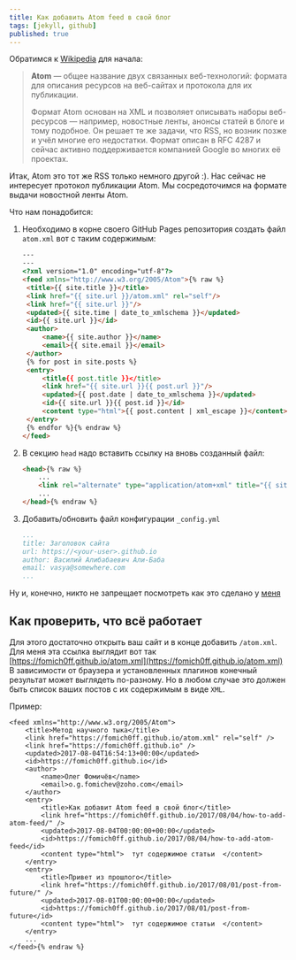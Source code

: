 ```yaml
---
title: Как добавить Atom feed в свой блог
tags: [jekyll, github]
published: true
---
```


Обратимся к [Wikipedia](https://ru.wikipedia.org/wiki/Atom) для начала:

> **Atom** — общее название двух связанных веб-технологий: формата для описания ресурсов на веб-сайтах и протокола для их публикации.
> 
> Формат Atom основан на XML и позволяет описывать наборы веб-ресурсов — например, новостные ленты, анонсы статей в блоге и тому подобное. Он решает те же задачи, что RSS, но возник позже и учёл многие его недостатки. Формат описан в RFC 4287 и сейчас активно поддерживается компанией Google во многих её проектах.

Итак, Atom это тот же RSS только немного другой :). Нас сейчас не интересует протокол публикации Atom. Мы сосредоточимся на формате выдачи новостной ленты Atom.

<!--more-->

Что нам понадобится:

1. Необходимо в корне своего GitHub Pages репозитория создать файл
   ```atom.xml``` вот с таким содержимым:
   ```HTML
   ---
   ---
   <?xml version="1.0" encoding="utf-8"?>
   <feed xmlns="http://www.w3.org/2005/Atom">{% raw %}
    <title>{{ site.title }}</title>
    <link href="{{ site.url }}/atom.xml" rel="self"/>
    <link href="{{ site.url }}"/>
    <updated>{{ site.time | date_to_xmlschema }}</updated>
    <id>{{ site.url }}</id>
    <author>
        <name>{{ site.author }}</name>
        <email>{{ site.email }}</email>
    </author>
    {% for post in site.posts %}
    <entry>
        <title{{ post.title }}</title>
        <link href="{{ site.url }}{{ post.url }}"/>
        <updated>{{ post.date | date_to_xmlschema }}</updated>
        <id>{{ site.url }}{{ post.id }}</id>
        <content type="html">{{ post.content | xml_escape }}</content>
    </entry>
    {% endfor %}{% endraw %}
   </feed>
   ```
2. В секцию ```head``` надо вставить ссылку на вновь созданный файл:
    ```HTML
    <head>{% raw %}
        ...
        <link rel="alternate" type="application/atom+xml" title="{{ site.title }}" href="/atom.xml">
        ...
    </head>{% endraw %}
    ```
3. Добавить/обновить файл конфигурации ```_config.yml```
    ```YAML
    ...
    title: Заголовок сайта
    url: https://<your-user>.github.io
    author: Василий Алибабаевич Али-Баба
    email: vasya@somewhere.com
    ...
    ```

Ну и, конечно, никто не запрещает посмотреть как это сделано у [меня](https://github.com/fomich0ff/fomich0ff.github.io)

## Как проверить, что всё работает

Для этого достаточно открыть ваш сайт и в конце добавить ```/atom.xml```. Для
меня эта ссылка выглядит вот так
[https://fomich0ff.github.io/atom.xml](https://fomich0ff.github.io/atom.xml) В
зависимости от браузера и установленных плагинов конечный результат может
выглядеть по-разному. Но в любом случае это должен быть список ваших постов с
их содержимым в виде ```XML```.

Пример:

```xml{% raw %}
<feed xmlns="http://www.w3.org/2005/Atom">
    <title>Метод научного тыка</title>
    <link href="https://fomich0ff.github.io/atom.xml" rel="self" />
    <link href="https://fomich0ff.github.io" />
    <updated>2017-08-04T16:54:13+00:00</updated>
    <id>https://fomich0ff.github.io</id>
    <author>
        <name>Олег Фомичёв</name>
        <email>o.g.fomichev@zoho.com</email>
    </author>
    <entry>
        <title>Как добавит Atom feed в свой блог</title>
        <link href="https://fomich0ff.github.io/2017/08/04/how-to-add-atom-feed/" />
        <updated>2017-08-04T00:00:00+00:00</updated>
        <id>https://fomich0ff.github.io/2017/08/04/how-to-add-atom-feed</id>
        <content type="html">  тут содержимое статьи  </content>
    </entry>
    <entry>
        <title>Привет из прошлого</title>
        <link href="https://fomich0ff.github.io/2017/08/01/post-from-future/" />
        <updated>2017-08-01T00:00:00+00:00</updated>
        <id>https://fomich0ff.github.io/2017/08/01/post-from-future</id>
        <content type="html">  тут содержимое статьи  </content>
    </entry>
    ...
</feed>{% endraw %}
```
